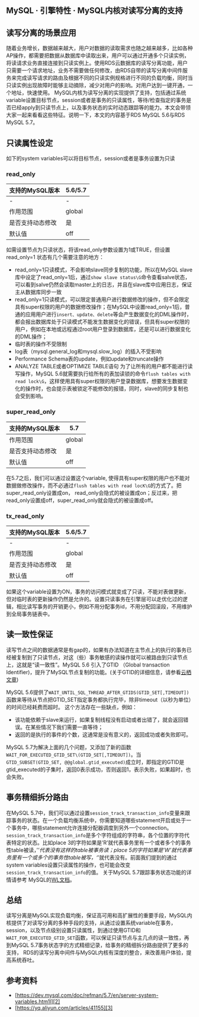 ## MySQL ·  引擎特性 ·  MySQL内核对读写分离的支持


    
## 读写分离的场景应用


随着业务增长，数据越来越大，用户对数据的读取需求也随之越来越多，比如各种AP操作，都需要把数据从数据库中读取出来，用户可以通过开通多个只读实例，将读请求业务直接连接到只读实例上。使用RDS云数据库的读写分离功能，用户只需要一个请求地址，业务不需要做任何修改，由RDS自带的读写分离中间件服务来完成读写请求的路由及根据不同的只读实例规格进行不同的负载均衡，同时当只读实例出现故障时能够主动摘除，减少对用户的影响。对用户达到一键开通，一个地址，快速使用。
MySQL内核为读写分离的实现提供了支持，包括通过系统variable设置目标节点，session或者是事务的只读属性，等待/检查指定的事务是否已经apply到只读节点上，以及事务状态的实时动态跟踪等的能力。本文会带领大家一起来看看这些特征。说明一下，本文的内容基于RDS MySQL 5.6与RDS MySQL 5.7。  

## 只读属性设定

如下的system variables可以将目标节点，session或者是事务设置为只读  

### read_only
| 支持的MySQL版本 | 5.6/5.7 |
| - | - |
| - | - |
| 作用范围 | global |
| 是否支持动态修改 | 是 |
| 默认值 | off |



如需设置节点为只读状态，将该read_only参数设置为1或TRUE，但设置 read_only=1 状态有几个需要注意的地方：  


* read_only=1只读模式，不会影响slave同步复制的功能，所以在MySQL slave库中设定了read_only=1后，通过`show slave status\G`命令查看salve状态，可以看到salve仍然会读取master上的日志，并且在slave库中应用日志，保证主从数据库同步一致
* read_only=1只读模式，可以限定普通用户进行数据修改的操作，但不会限定具有super权限的用户的数据修改操作；在MySQL中设置read_only=1后，普通的应用用户进行`insert、update、delete`等会产生数据变化的DML操作时，都会报出数据库处于只读模式不能发生数据变化的错误，但具有super权限的用户，例如在本地或远程通过root用户登录到数据库，还是可以进行数据变化的DML操作；
* 临时表的操作不受限制
* log表（mysql.general_log和mysql.slow_log）的插入不受影响
* Performance Schema表的update，例如update和truncate操作
* ANALYZE TABLE或者OPTIMIZE TABLE语句
为了让所有的用户都不能进行读写操作，MySQL 5.6就需要执行给所有的表加读锁的命令`flush tables with read lock\G`，这样使用具有super权限的用户登录数据库，想要发生数据变化的操作时，也会提示表被锁定不能修改的报错，同时，slave的同步复制也会受到影响。


### super_read_only
| 支持的MySQL版本 | 5.7 |
| - | - |
| 作用范围 | global |
| 是否支持动态修改 | 是 |
| 默认值 | off |



在5.7之后，我们可以通过设置这个variable, 使得具有super权限的用户也不能对数据做修改操作，而不必通过`flush tables with read locK\G`的方式了。把super_read_only设置成on， read_only会隐式的被设置成on；反过来，把read_only设置成off，super_read_only就会隐式的被设置成off。  

### tx_read_only
| 支持的MySQL版本 | 5.6/5.7 |
| - | - |
| - | - |
| 作用范围 | global |
| 是否支持动态修改 | 是 |
| 默认值 | off |


如果这个variable设置为ON，事务的访问模式就变成了只读，不能对表做更新，但对临时表的更新操作仍然是允许的。设置只读事务在引擎层可以走优化过的逻辑，相比读写事务的开销更小，例如不用分配事务id，不用分配回滚段，不用维护到全局事务链表中。  

## 读一致性保证


读写节点之间的数据通常是有gap的，如果有办法知道在主节点上的执行的事务已经被复制到了只读节点，对这（些）事务敏感的读操作就可以被路由到只读节点上，这就是“读一致性”。MySQL 5.6 引入了GTID （Global transaction Identifier)，提升了MySQL节点复制的功能。(关于GTID的详细信息，请参看[云栖文章][0])  


MySQL 5.6提供了`WAIT_UNTIL_SQL_THREAD_AFTER_GTIDS(GTID_SET[,TIMEOUT])`函数来等待从节点把GTID_SET指定事务都执行完毕，除非timeout（以秒为单位）的时间已经耗费而超时。
这个方法存在一些缺点，例如：  

* 该功能依赖于slave来运行，如果复制线程没有启动或者出错了，就会返回错误。在某些情况下我们需要一直等待；
* 返回的是执行的事件的个数，这通常是没有意义的，返回成功或者失败即可。



MySQL 5.7为解决上面的几个问题，又添加了新的函数`WAIT_FOR_EXECUTED_GTID_SET\(GTID_SET[,TIMEOUT])`。当`GTID_SUBSET(GTID_SET, @@global.gtid_executed)`成立时，即指定的GTID是gtid_executed的子集时，返回0表示成功，否则返回1，表示失败，如果超时，也会失败。  

## 事务精细拆分路由


在MySQL 5.7中，我们可以通过设置`session_track_transaction_info`变量来跟踪事务的状态。在一个负载均衡系统中，你需要知道哪些statement开启或处于一个事务中，哪些statement允许连接分配器调度到另外一个connection。`session_track_transaction_info`是多个字符组成的字符串，各个位置的字符代表特定的状态。比如place 3的字符如果是’R’就代表事务里有一个或者多个的事务性table被读，’_’代表没有这样的table被事务读；place 5的字符如果是’W’就代表事务里有一个或多个的事务性table被写，‘_’就代表没有。前面我们提到的通过system variables设置只读属性的操作，也可能会改变`session_track_transaction_info`的值。
关于MySQL 5.7跟踪事务状态功能的详情请参考 MySQL的[WL文档][1]。  

## 总结


读写分离是MySQL实现负载均衡，保证高可用和高扩展性的重要手段，MySQL内核提供了对读写分离的多种手段的支持，从通过设置系统variable在事务，session，以及节点级别设置只读属性，到通过使用GTID和`WAIT_FOR_EXECUTED_GTID_SET`函数，可以保证只读节点与主几点的读一致性，再到MySQL 5.7事务状态字的方式精细记录，给事务的精细拆分路由提供了更多的支持， RDS的读写分离中间件与MySQL内核有深度的整合，来改善用户体验，提高系统吞吐。  

## 参考资料


* [https://dev.mysql.com/doc/refman/5.7/en/server-system-variables.htm1l][2]
* [https://yq.aliyun.com/articles/41155][3]



[0]: https://yq.aliyun.com/articles/68441
[1]: https://dev.mysql.com/worklog/task/?spm=5176.100239.blogcont221.10.57969ea05YrWEE&id=6631
[2]: https://dev.mysql.com/doc/refman/5.7/en/server-system-variables.htm1l
[3]: https://yq.aliyun.com/articles/41155